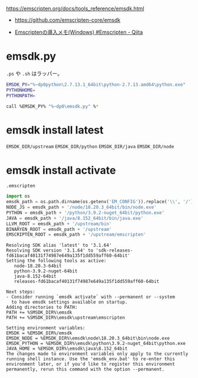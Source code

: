 https://emscripten.org/docs/tools_reference/emsdk.html

- https://github.com/emscripten-core/emsdk

- [Emscriptenの導入メモ(Windows) #Emscripten - Qiita](https://qiita.com/RYOSKATE/items/918f2fda3c6f20c7f6ba)

# emsdk.py

`.ps` や `.sh` はラッパー。

```sh
EMSDK_PY="%~dp0python\2.7.13.1_64bit\python-2.7.13.amd64\python.exe"
PYTHONHOME=
PYTHONPATH=

call %EMSDK_PY% "%~dp0\emsdk.py" %*
```

# emsdk install latest

`EMSDK_DIR/upstream`
`EMSDK_DIR/python`
`EMSDK_DIR/java`
`EMSDK_DIR/node`

# emsdk install activate

`.emscripten`

```py
import os
emsdk_path = os.path.dirname(os.getenv('EM_CONFIG')).replace('\\', '/')
NODE_JS = emsdk_path + '/node/18.20.3_64bit/bin/node.exe'
PYTHON = emsdk_path + '/python/3.9.2-nuget_64bit/python.exe'
JAVA = emsdk_path + '/java/8.152_64bit/bin/java.exe'
LLVM_ROOT = emsdk_path + '/upstream/bin'
BINARYEN_ROOT = emsdk_path + '/upstream'
EMSCRIPTEN_ROOT = emsdk_path + '/upstream/emscripten'
```

```
Resolving SDK alias 'latest' to '3.1.64'
Resolving SDK version '3.1.64' to 'sdk-releases-fd61bacaf40131f74987e649a135f1dd559aff60-64bit'
Setting the following tools as active:
   node-18.20.3-64bit
   python-3.9.2-nuget-64bit
   java-8.152-64bit
   releases-fd61bacaf40131f74987e649a135f1dd559aff60-64bit

Next steps:
- Consider running `emsdk activate` with --permanent or --system
  to have emsdk settings available on startup.
Adding directories to PATH:
PATH += %SMSDK_DIR%\emsdk
PATH += %SMSDK_DIR%\emsdk\upstream\emscripten

Setting environment variables:
EMSDK = %EMSDK_DIR%/emsdk
EMSDK_NODE = %EMSDK_DIR%\emsdk\node\18.20.3_64bit\bin\node.exe
EMSDK_PYTHON = %EMSDK_DIR%\emsdk\python\3.9.2-nuget_64bit\python.exe
JAVA_HOME = %EMSDK_DIR%\emsdk\java\8.152_64bit
The changes made to environment variables only apply to the currently running shell instance. Use the 'emsdk_env.bat' to re-enter this environment later, or if you'd like to register this environment permanently, rerun this command with the option --permanent.
```
